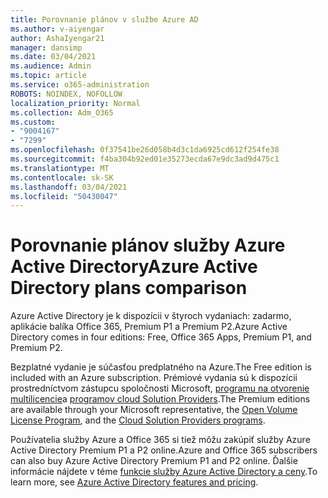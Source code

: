```yaml
---
title: Porovnanie plánov v službe Azure AD
ms.author: v-aiyengar
author: AshaIyengar21
manager: dansimp
ms.date: 03/04/2021
ms.audience: Admin
ms.topic: article
ms.service: o365-administration
ROBOTS: NOINDEX, NOFOLLOW
localization_priority: Normal
ms.collection: Adm_O365
ms.custom:
- "9004167"
- "7299"
ms.openlocfilehash: 0f37541be26d058b4d3c1da6925cd612f254fe38
ms.sourcegitcommit: f4ba304b92ed01e35273ecda67e9dc3ad9d475c1
ms.translationtype: MT
ms.contentlocale: sk-SK
ms.lasthandoff: 03/04/2021
ms.locfileid: "50430047"
---
```

# <a name="azure-active-directory-plans-comparison"></a><span data-ttu-id="ca219-102">Porovnanie plánov služby Azure Active Directory</span><span class="sxs-lookup"><span data-stu-id="ca219-102">Azure Active Directory plans comparison</span></span>

<span data-ttu-id="ca219-103">Azure Active Directory je k dispozícii v štyroch vydaniach: zadarmo, aplikácie balíka Office 365, Premium P1 a Premium P2.</span><span class="sxs-lookup"><span data-stu-id="ca219-103">Azure Active Directory comes in four editions: Free, Office 365 Apps, Premium P1, and Premium P2.</span></span>

<span data-ttu-id="ca219-104">Bezplatné vydanie je súčasťou predplatného na Azure.</span><span class="sxs-lookup"><span data-stu-id="ca219-104">The Free edition is included with an Azure subscription.</span></span> <span data-ttu-id="ca219-105">Prémiové vydania sú k dispozícii prostredníctvom zástupcu spoločnosti Microsoft, [programu na otvorenie multilicencie](https://go.microsoft.com/fwlink/?linkid=2110873)a [programov cloud Solution Providers](https://go.microsoft.com/fwlink/?LinkId=614968&clcid=0x409).</span><span class="sxs-lookup"><span data-stu-id="ca219-105">The Premium editions are available through your Microsoft representative, the [Open Volume License Program](https://go.microsoft.com/fwlink/?linkid=2110873), and the [Cloud Solution Providers programs](https://go.microsoft.com/fwlink/?LinkId=614968&clcid=0x409).</span></span>

<span data-ttu-id="ca219-106">Používatelia služby Azure a Office 365 si tiež môžu zakúpiť služby Azure Active Directory Premium P1 a P2 online.</span><span class="sxs-lookup"><span data-stu-id="ca219-106">Azure and Office 365 subscribers can also buy Azure Active Directory Premium P1 and P2 online.</span></span> <span data-ttu-id="ca219-107">Ďalšie informácie nájdete v téme [funkcie služby Azure Active Directory a ceny](https://go.microsoft.com/fwlink/?linkid=2081447).</span><span class="sxs-lookup"><span data-stu-id="ca219-107">To learn more, see [Azure Active Directory features and pricing](https://go.microsoft.com/fwlink/?linkid=2081447).</span></span>
